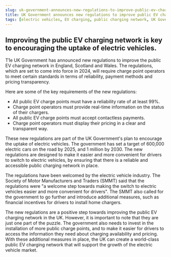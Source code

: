 ```yaml
---
slug: uk-government-announces-new-regulations-to-improve-public-ev-charging-network
title: UK Government announces new regulations to improve public EV charging network
tags: [electric vehicles, EV charging, public charging network, UK Government, pricing transparency, SMMT]
---
```


## Improving the public EV charging network is key to encouraging the uptake of electric vehicles.

T1e UK Government has announced new regulations to improve the public EV charging network in England, Scotland and
Wales. The regulations, which are set to come into force in 2024, will require charge point operators to meet certain
standards in terms of reliability, payment methods and pricing transparency.

Here are some of the key requirements of the new regulations:

* All public EV charge points must have a reliability rate of at least 99%.
* Charge point operators must provide real-time information on the status of their chargers.
* All public EV charge points must accept contactless payments.
* Charge point operators must display their pricing in a clear and transparent way.

These new regulations are part of the UK Government's plan to encourage the uptake of electric vehicles. The government
has set a target of 600,000 electric cars on the road by 2025, and 1 million by 2030. The new regulations are designed
to make it easier and more convenient for drivers to switch to electric vehicles, by ensuring that there is a reliable
and accessible public charging network in place.

The regulations have been welcomed by the electric vehicle industry. The Society of Motor Manufacturers and Traders
(SMMT) said that the regulations were "a welcome step towards making the switch to electric vehicles easier and more
convenient for drivers". The SMMT also called for the government to go further and introduce additional measures, such
as financial incentives for drivers to install home chargers.

The new regulations are a positive step towards improving the public EV charging network in the UK. However, it is
important to note that they are just one part of the puzzle. The government also needs to invest in the installation of
more public charge points, and to make it easier for drivers to access the information they need about charging
availability and pricing. With these additional measures in place, the UK can create a world-class public EV charging
network that will support the growth of the electric vehicle market.
